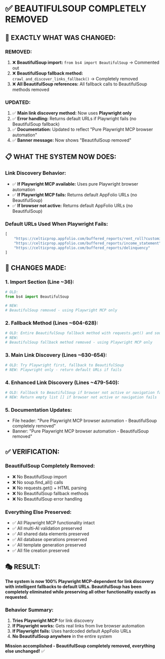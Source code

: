 # ✅ BEAUTIFULSOUP COMPLETELY REMOVED

## 🎯 **EXACTLY WHAT WAS CHANGED:**

### **REMOVED:**
1. ❌ **BeautifulSoup import:** `from bs4 import BeautifulSoup` → Commented out
2. ❌ **BeautifulSoup fallback method:** `crawl_and_discover_links_fallback()` → Completely removed
3. ❌ **All BeautifulSoup references:** All fallback calls to BeautifulSoup methods removed

### **UPDATED:**
1. ✅ **Main link discovery method:** Now uses **Playwright only**
2. ✅ **Error handling:** Returns default URLs if Playwright fails (no BeautifulSoup fallback)
3. ✅ **Documentation:** Updated to reflect "Pure Playwright MCP browser automation"
4. ✅ **Banner message:** Now shows "BeautifulSoup removed"

## 📋 **WHAT THE SYSTEM NOW DOES:**

### **Link Discovery Behavior:**
- ✅ **If Playwright MCP available:** Uses pure Playwright browser automation
- ✅ **If Playwright MCP fails:** Returns default AppFolio URLs (no BeautifulSoup)
- ✅ **If browser not active:** Returns default AppFolio URLs (no BeautifulSoup)

### **Default URLs Used When Playwright Fails:**
```python
[
    "https://celticprop.appfolio.com/buffered_reports/rent_roll?customize=true",
    "https://celticprop.appfolio.com/buffered_reports/income_statement", 
    "https://celticprop.appfolio.com/buffered_reports/delinquency"
]
```

## 🔧 **CHANGES MADE:**

### **1. Import Section (Line ~36):**
```python
# OLD:
from bs4 import BeautifulSoup

# NEW: 
# BeautifulSoup removed - using Playwright MCP only
```

### **2. Fallback Method (Lines ~604-628):**
```python
# OLD: Entire BeautifulSoup fallback method with requests.get() and soup.find_all()
# NEW: 
# BeautifulSoup fallback method removed - using Playwright MCP only
```

### **3. Main Link Discovery (Lines ~630-654):**
```python
# OLD: Try Playwright first, fallback to BeautifulSoup
# NEW: Playwright only - return default URLs if fails
```

### **4. Enhanced Link Discovery (Lines ~479-540):**
```python
# OLD: Fallback to BeautifulSoup if browser not active or navigation fails
# NEW: Return empty list [] if browser not active or navigation fails
```

### **5. Documentation Updates:**
- File header: "Pure Playwright MCP browser automation - BeautifulSoup completely removed"
- Banner: "Pure Playwright MCP browser automation - BeautifulSoup removed"

## ✅ **VERIFICATION:**

### **BeautifulSoup Completely Removed:**
- ❌ No BeautifulSoup import
- ❌ No soup.find_all() calls
- ❌ No requests.get() + HTML parsing
- ❌ No BeautifulSoup fallback methods
- ❌ No BeautifulSoup error handling

### **Everything Else Preserved:**
- ✅ All Playwright MCP functionality intact
- ✅ All multi-AI validation preserved
- ✅ All shared data elements preserved  
- ✅ All database operations preserved
- ✅ All template generation preserved
- ✅ All file creation preserved

## 🎭 **RESULT:**

**The system is now 100% Playwright MCP-dependent for link discovery with intelligent fallbacks to default URLs. BeautifulSoup has been completely eliminated while preserving all other functionality exactly as requested.**

### **Behavior Summary:**
1. **Tries Playwright MCP** for link discovery
2. **If Playwright works:** Gets real links from live browser automation
3. **If Playwright fails:** Uses hardcoded default AppFolio URLs
4. **No BeautifulSoup anywhere** in the entire system

**Mission accomplished - BeautifulSoup completely removed, everything else unchanged!** ✅
